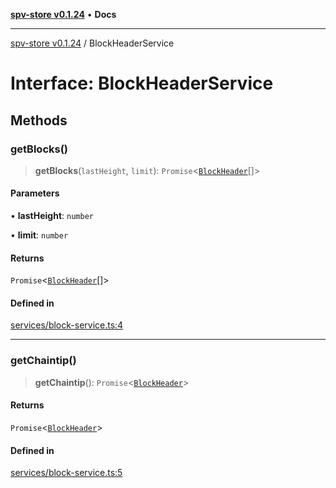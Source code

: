 [**spv-store v0.1.24**](../README.md) • **Docs**

***

[spv-store v0.1.24](../globals.md) / BlockHeaderService

# Interface: BlockHeaderService

## Methods

### getBlocks()

> **getBlocks**(`lastHeight`, `limit`): `Promise`\<[`BlockHeader`](BlockHeader.md)[]\>

#### Parameters

• **lastHeight**: `number`

• **limit**: `number`

#### Returns

`Promise`\<[`BlockHeader`](BlockHeader.md)[]\>

#### Defined in

[services/block-service.ts:4](https://github.com/bitcoin-sv/spv-store/blob/03686d41c08cfcf21568a9b1fd3404a8ac07fb36/src/services/block-service.ts#L4)

***

### getChaintip()

> **getChaintip**(): `Promise`\<[`BlockHeader`](BlockHeader.md)\>

#### Returns

`Promise`\<[`BlockHeader`](BlockHeader.md)\>

#### Defined in

[services/block-service.ts:5](https://github.com/bitcoin-sv/spv-store/blob/03686d41c08cfcf21568a9b1fd3404a8ac07fb36/src/services/block-service.ts#L5)
